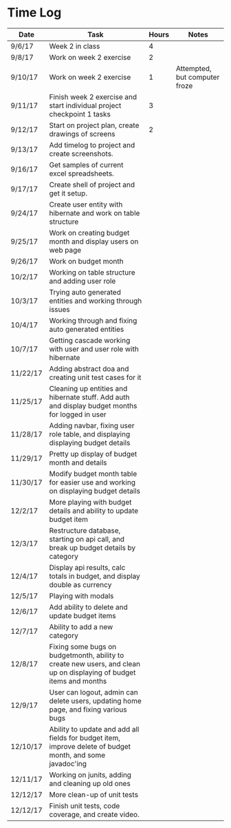 # Time Log

| Date | Task | Hours | Notes|
|------|------|-------|------|
| 9/6/17| Week 2 in class| 4 | |
| 9/8/17| Work on week 2 exercise| 2 | |
| 9/10/17 | Work on week 2 exercise| 1  | Attempted, but computer froze | 
| 9/11/17 | Finish week 2 exercise and start individual project checkpoint 1 tasks| 3 | |
| 9/12/17 | Start on project plan, create drawings of screens | 2 | |
| 9/13/17 | Add timelog to project and create screenshots. |  | |
| 9/16/17 | Get samples of current excel spreadsheets. |  | |
| 9/17/17 | Create shell of project and get it setup. |  | |
| 9/24/17 | Create user entity with hibernate and work on table structure |  | |
| 9/25/17 | Work on creating budget month and display users on web page |  | |
| 9/26/17 | Work on budget month |  | |
| 10/2/17 | Working on table structure and adding user role |  | |
| 10/3/17 | Trying auto generated entities and working through issues |  | |
| 10/4/17 | Working through and fixing auto generated entities |  | |
| 10/7/17 | Getting cascade working with user and user role with hibernate |  | |
| 11/22/17 | Adding abstract doa and creating unit test cases for it |  | |
| 11/25/17 | Cleaning up entities and hibernate stuff. Add auth and display budget months for logged in user |  | |
| 11/28/17 | Adding navbar, fixing user role table, and displaying displaying budget details |  | |
| 11/29/17 | Pretty up display of budget month and details |  | |
| 11/30/17 | Modify budget month table for easier use and working on displaying budget details |  | |
| 12/2/17 | More playing with budget details and ability to update budget item |  | |
| 12/3/17 | Restructure database, starting on api call, and break up budget details by category |  | |
| 12/4/17 | Display api results, calc totals in budget, and display double as currency |  | |
| 12/5/17 | Playing with modals |  | |
| 12/6/17 | Add ability to delete and update budget items |  | |
| 12/7/17 | Ability to add a new category |  | |
| 12/8/17 | Fixing some bugs on budgetmonth, ability to create new users, and clean up on displaying of budget items and months |  | |
| 12/9/17 | User can logout, admin can delete users, updating home page, and fixing various bugs |  | |
| 12/10/17 | Ability to update and add all fields for budget item, improve delete of budget month, and some javadoc'ing |  | |
| 12/11/17 | Working on junits, adding and cleaning up old ones |  | |
| 12/12/17 | More clean-up of unit tests |  | |
| 12/12/17 | Finish unit tests, code coverage, and create video. |  | |



